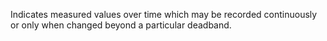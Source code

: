 Indicates measured values over time which may be recorded continuously or only when changed beyond a particular deadband.
